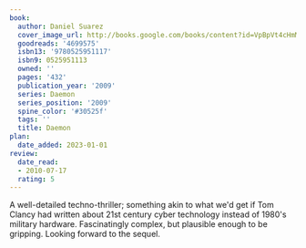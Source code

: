 ```yaml
---
book:
  author: Daniel Suarez
  cover_image_url: http://books.google.com/books/content?id=VpBpVt4cHmMC&printsec=frontcover&img=1&zoom=1&edge=curl&source=gbs_api
  goodreads: '4699575'
  isbn13: '9780525951117'
  isbn9: 0525951113
  owned: ''
  pages: '432'
  publication_year: '2009'
  series: Daemon
  series_position: '2009'
  spine_color: '#30525f'
  tags: ''
  title: Daemon
plan:
  date_added: 2023-01-01
review:
  date_read:
  - 2010-07-17
  rating: 5
---
```


A well-detailed techno-thriller; something akin to what we'd get if Tom Clancy had written about 21st century cyber technology instead of 1980's military hardware.  Fascinatingly complex, but plausible enough to be gripping.  Looking forward to the sequel.
